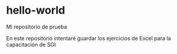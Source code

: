 # hello-world
Mi repositorio de prueba

En este repositorio intentaré guardar los ejercicios de Excel para la capacitación de SGI
